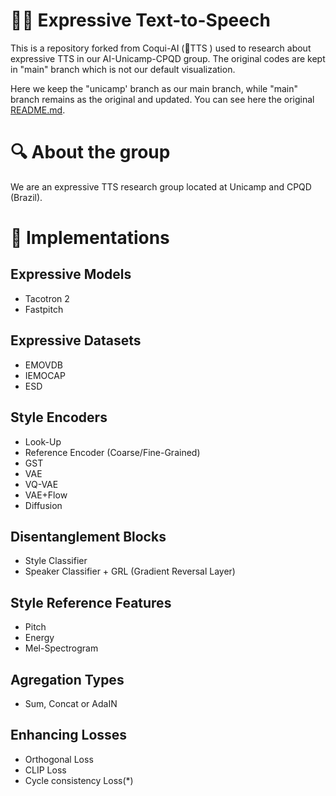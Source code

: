 # 🧑‍🎤 Expressive Text-to-Speech

This is a repository forked from Coqui-AI (🐸TTS ) used to research about expressive TTS in our AI-Unicamp-CPQD group. The original codes are kept in "main" branch which is not our default visualization. 

Here we keep the "unicamp' branch as our main branch, while "main" branch remains as the original and updated. You can see here the original [README.md](https://github.com/AI-Unicamp/TTS/blob/main/README.md).

# 🔍 About the group

We are an expressive TTS research group located at Unicamp and CPQD (Brazil). 

# 🔨 Implementations

## Expressive Models
- Tacotron 2
- Fastpitch

## Expressive Datasets
- EMOVDB
- IEMOCAP
- ESD

## Style Encoders
- Look-Up
- Reference Encoder (Coarse/Fine-Grained)
- GST
- VAE
- VQ-VAE
- VAE+Flow
- Diffusion

## Disentanglement Blocks
- Style Classifier
- Speaker Classifier + GRL (Gradient Reversal Layer)

## Style Reference Features
- Pitch
- Energy
- Mel-Spectrogram

## Agregation Types
- Sum, Concat or AdaIN

## Enhancing Losses
- Orthogonal Loss
- CLIP Loss
- Cycle consistency Loss(*)
